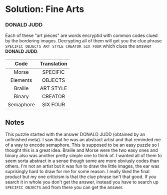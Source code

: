 # Solution: Fine Arts

### DONALD JUDD

Each of these "art pieces" are words encryptid with common codes clued by the bordering images. Decrypting all of them will get you the clue phrase `SPECIFIC OBJECTS ART STYLE CREATOR SIX FOUR` which clues the answer **DONALD JUDD**.

|Code|Translation|
|:----:|:----:|
|Morse|SPECIFIC|
|Elements|OBJECTS|
|Braille|ART STYLE|
|Binary|CREATOR|
|Semaphore|SIX FOUR|

## Notes

This puzzle started with the answer DONALD JUDD (obtained by an unfinished meta). I saw that he was an abstract artist and that reminded me of a way to encode semaphore. This is supposed to be an easy puzzle so I thought this is a great idea. Braille and Morse were the two easy ones and binary also was another pretty simple one to think of. I wanted all of them to seem sorta abstract in a sense though some are more obviusly codes than others. I'm not an artist but it was fun to draw the little images, the ear was suprisingly hard to draw for me for some reason. I really liked the final product but my one criticism is that the clue phrase isn't that good. If you search it in whole you don't get the answer, instead you have to search up `SPECIFIC OBJECTS` and from there you can get the answer.
